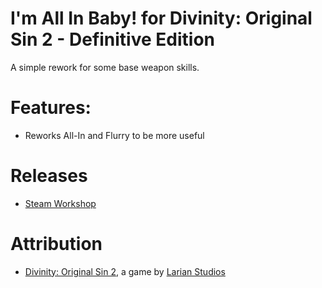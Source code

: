 I&apos;m All In Baby! for Divinity: Original Sin 2 - Definitive Edition
=======
A simple rework for some base weapon skills.

# Features:
* Reworks All-In and Flurry to be more useful

# Releases
* [Steam Workshop](https://steamcommunity.com/sharedfiles/filedetails/?id=2025225043) 

# Attribution
- [Divinity: Original Sin 2](http://store.steampowered.com/app/435150/Divinity_Original_Sin_2/), a game by [Larian Studios](http://larian.com/)

